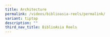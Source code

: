 ```yaml
---
title: Architecture
permalink: /videos/biblioasia-reels/permalink/
variant: tiptap
description: ""
third_nav_title: BiblioAsia Reels
---
```

